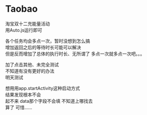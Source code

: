 # Taobao
淘宝双十二充能量活动  
用Auto.js运行即可

各个任务均会多点一次，暂时没想到怎么搞  
增加返回之后的等待时长可能可以解决  
但是反而增加了总体的执行时长、无所谓了 多点一次就多点一次吧。。。

加了点击其他、未完全测试  
不知道有没有更好的办法  
明天测试

想用用app.startActivity这种启动方式  
结果发现根本不会  
起不来 data那个字段不会填 不知道上哪找去  
算了 可惜……
